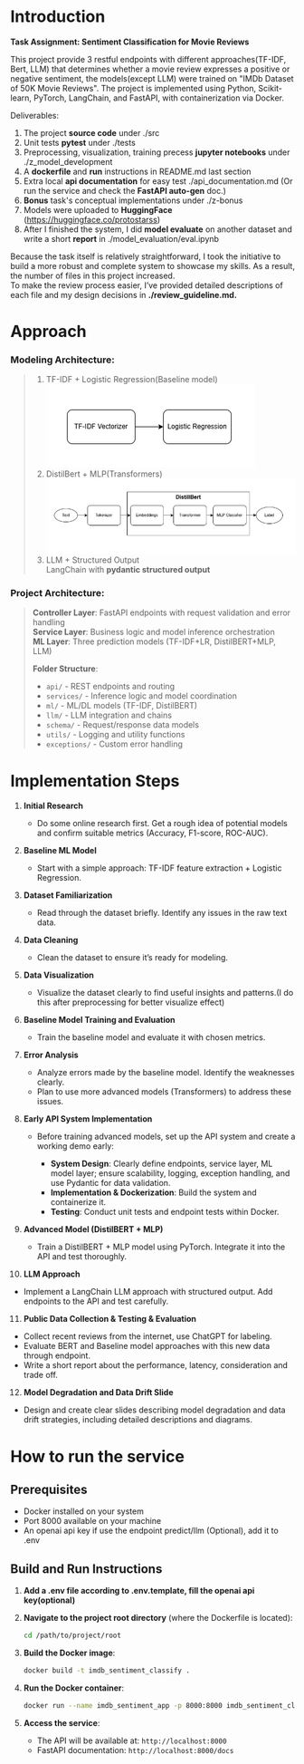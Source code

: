 # Introduction

**Task Assignment: Sentiment Classification for Movie Reviews**

This project provide 3 restful endpoints with different approaches(TF-IDF, Bert, LLM) that determines whether a movie review expresses a positive or negative sentiment, the models(except LLM) were trained on "IMDb Dataset of 50K Movie Reviews".
The project is implemented using Python, Scikit-learn, PyTorch, LangChain, and FastAPI, with containerization via Docker.

Deliverables:  
1. The project **source code** under ./src    
2. Unit tests **pytest** under ./tests  
3. Preprocessing, visualization, training precess **jupyter notebooks** under ./z_model_development  
4. A **dockerfile** and **run** instructions in README.md last section  
5. Extra local **api documentation** for easy test ./api_documentation.md (Or run the service and check the **FastAPI auto-gen** doc.)
6. **Bonus** task's conceptual implementations under ./z-bonus  
7. Models were uploaded to **HuggingFace** (https://huggingface.co/protostarss)  
8. After I finished the system, I did **model evaluate** on another dataset and write a short **report** in ./model_evaluation/eval.ipynb

Because the task itself is relatively straightforward, I took the initiative to build a more robust and complete system to showcase my skills. As a result, the number of files in this project increased.  
To make the review process easier, I’ve provided detailed descriptions of each file and my design decisions in **./review_guideline.md.**

# Approach

### **Modeling Architecture:**
> 1. TF-IDF + Logistic Regression(Baseline model)  
> ![Baseline](./z_model_development/imgs/TFIDFLRClassifier.png)
> 2. DistilBert + MLP(Transformers)  
> ![Transformers](./z_model_development/imgs/BertClassifier.png)
> 3. LLM + Structured Output  
> LangChain with **pydantic structured output**

### **Project Architecture:**  
> **Controller Layer**: FastAPI endpoints with request validation and error handling  
> **Service Layer**: Business logic and model inference orchestration  
> **ML Layer**: Three prediction models (TF-IDF+LR, DistilBERT+MLP, LLM)  
> 
> **Folder Structure**:  
> - `api/` - REST endpoints and routing  
> - `services/` - Inference logic and model coordination  
> - `ml/` - ML/DL models (TF-IDF, DistilBERT)  
> - `llm/` - LLM integration and chains  
> - `schema/` - Request/response data models  
> - `utils/` - Logging and utility functions  
> - `exceptions/` - Custom error handling  


# Implementation Steps

1. **Initial Research**

   * Do some online research first. Get a rough idea of potential models and confirm suitable metrics (Accuracy, F1-score, ROC-AUC).

2. **Baseline ML Model**

   * Start with a simple approach: TF-IDF feature extraction + Logistic Regression.

3. **Dataset Familiarization**

   * Read through the dataset briefly. Identify any issues in the raw text data.

4. **Data Cleaning**

   * Clean the dataset to ensure it’s ready for modeling.

5. **Data Visualization**

   * Visualize the dataset clearly to find useful insights and patterns.(I do this after preprocessing for better visualize effect)

6. **Baseline Model Training and Evaluation**

   * Train the baseline model and evaluate it with chosen metrics.

7. **Error Analysis**

   * Analyze errors made by the baseline model. Identify the weaknesses clearly.
   * Plan to use more advanced models (Transformers) to address these issues.

8. **Early API System Implementation**

   * Before training advanced models, set up the API system and create a working demo early:

     * **System Design**: Clearly define endpoints, service layer, ML model layer; ensure scalability, logging, exception handling, and use Pydantic for data validation.
     * **Implementation & Dockerization**: Build the system and containerize it.
     * **Testing**: Conduct unit tests and endpoint tests within Docker.

9. **Advanced Model (DistilBERT + MLP)**

   * Train a DistilBERT + MLP model using PyTorch. Integrate it into the API and test thoroughly.

10. **LLM Approach**

* Implement a LangChain LLM approach with structured output. Add endpoints to the API and test carefully.

11. **Public Data Collection & Testing & Evaluation**

* Collect recent reviews from the internet, use ChatGPT for labeling.
* Evaluate BERT and Baseline model approaches with this new data through endpoint.
* Write a short report about the performance, latency, consideration and trade off.

12. **Model Degradation and Data Drift Slide**

* Design and create clear slides describing model degradation and data drift strategies, including detailed descriptions and diagrams.


# How to run the service

## Prerequisites
- Docker installed on your system
- Port 8000 available on your machine
- An openai api key if use the endpoint predict/llm (Optional), add it to .env

## Build and Run Instructions

1. **Add a .env file according to .env.template, fill the openai api key(optional)**

2. **Navigate to the project root directory** (where the Dockerfile is located):
   ```bash
   cd /path/to/project/root
   ```

3. **Build the Docker image**:
   ```bash
   docker build -t imdb_sentiment_classify .
   ```

4. **Run the Docker container**:
   ```bash
   docker run --name imdb_sentiment_app -p 8000:8000 imdb_sentiment_classify
   ```

5. **Access the service**:
   - The API will be available at: `http://localhost:8000`
   - FastAPI documentation: `http://localhost:8000/docs`
